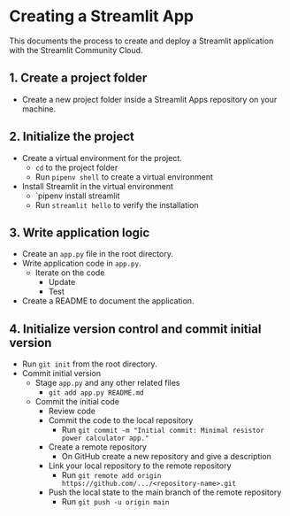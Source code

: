 # Creating a Streamlit App
This documents the process to create and deploy a Streamlit application with the Streamlit Community Cloud.

## 1. Create a project folder
* Create a new project folder inside a Streamlit Apps repository on your machine.

## 2. Initialize the project
* Create a virtual environment for the project.
  * `cd` to the project folder
  * Run `pipenv shell` to create a virtual environment
* Install Streamlit in the virtual environment
  * `pipenv install streamlit
  * Run `streamlit hello` to verify the installation

## 3. Write application logic
* Create an `app.py` file in the root directory.
* Write application code in `app.py`.
  * Iterate on the code
    * Update
    * Test
* Create a README to document the application.

## 4. Initialize version control and commit initial version
* Run `git init` from the root directory.
* Commit initial version
  * Stage `app.py` and any other related files
    * `git add app.py README.md`
  * Commit the initial code
    * Review code
    * Commit the code to the local repository
      * Run `git commit -m "Initial commit: Minimal resistor power calculator app."`
    * Create a remote repository
      * On GitHub create a new repository and give a description
    * Link your local repository to the remote repository
      * Run `git remote add origin https://github.com/.../<repository-name>.git`
    * Push the local state to the main branch of the remote repository
      * Run `git push -u origin main`
